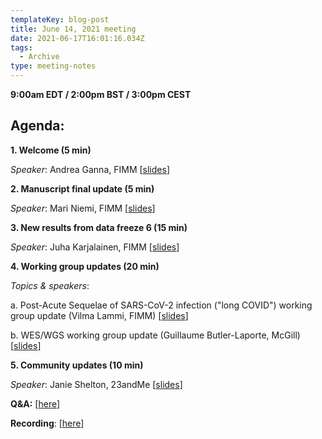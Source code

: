 ```yaml
---
templateKey: blog-post
title: June 14, 2021 meeting
date: 2021-06-17T16:01:16.034Z
tags:
  - Archive
type: meeting-notes
---
```

**9:00am EDT / 2:00pm BST / 3:00pm CEST**

## Agenda:

**1. Welcome (5 min)**

*Speaker*: Andrea Ganna, FIMM [[slides](https://drive.google.com/file/d/1nMr_9_YDEreiaHYIGix-IhvBXeML5YEl/view?usp=sharing)]

**2. Manuscript final update (5 min)**

*Speaker*: Mari Niemi, FIMM [[slides](https://drive.google.com/file/d/1PUcUicQMuN1pUIYQIwXk0IsVMNOFu1f8/view?usp=sharing)]

**3. New results from data freeze 6 (15 min)**

*Speaker*: Juha Karjalainen, FIMM [[slides](https://drive.google.com/file/d/1E405grepmSQr3fs_6fNhYVb9bpzKaHMQ/view?usp=sharing)]

**4. Working group updates (20 min)**

*Topics & speakers*:

a. Post-Acute Sequelae of SARS-CoV-2 infection ("long COVID") working group update (Vilma Lammi, FIMM) [[slides](https://drive.google.com/file/d/17s0nfRjIS3TTCu8GgnqrCSKIXCHVoKRs/view?usp=sharing)]

b. WES/WGS working group update (Guillaume Butler-Laporte, McGill) [[slides](https://drive.google.com/file/d/1OqBJjHWCghSUAAKFs60nKDXYjj4TDXQ4/view?usp=sharing)]

**5. Community updates (10 min)**

*Speaker*: Janie Shelton, 23andMe [[slides](https://drive.google.com/file/d/1Vi0pFqYh87my6EnYLBthsc-r58eBgT_e/view?usp=sharing)]



**Q&A:** [[here](https://docs.google.com/spreadsheets/d/1m8H9cTQTqHo8CMks4BgHqIHs6xX9cWEurktdVJ4wG-w/edit?usp=sharing)]

**Recording**: [[here](https://drive.google.com/file/d/13v4pkO_9OuotcHbwckYFW7lowNwEPV5Q/view?usp=sharing)]